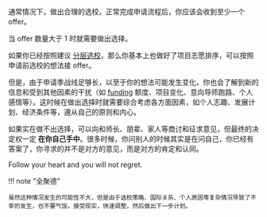 通常情况下，做出合理的选校，正常完成申请流程后，你应该会收到至少一个 offer。

当 offer 数量大于 1 时就需要做出选择。

如果你已经按照建议 [分层选校](./../../prepare/selection/)，那么你基本上也做好了项目志愿排序，可以按照申请前选校的想法接 offer。

但是，由于申请季战线足够长，以至于你的想法可能发生变化，你也会了解到新的信息和受到其他因素的干扰（如 [funding](./../funding) 额度、项目变化、意向导师跑路、个人感情等）。这时候在做出选择时就需要综合考虑各方面因素，如个人志趣、发展计划、经济条件等，遵从自己的原则和内心。

如果实在做不出选择，可以向和师长、朋辈、家人等商讨和征求意见，但最终的决定权一定 **在你自己手中**。很多时候，你问别人的时候其实是在问自己，你已经有答案了，你寻求的并不是对方的意见，而是对方的肯定和认同。

Follow your heart and you will not regret.


!!! note "全聚德"

    虽然这种情况发生的可能性不大，但是由于选校策略、国际关系、个人原因等复杂情况导致了不幸的发生，也不要气馁。接受现实，快速调整，然后做出下一步计划。
